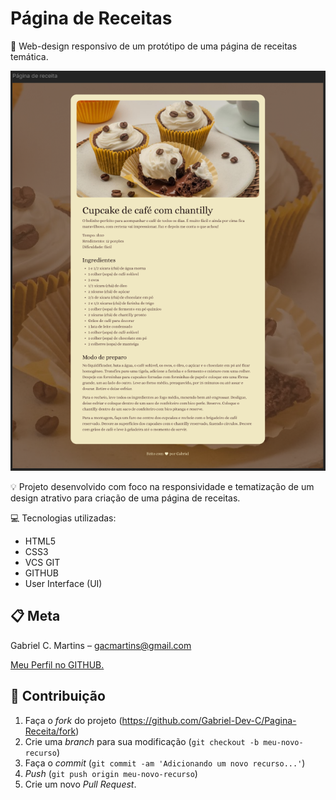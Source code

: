 # Página de Receitas

📜 Web-design responsivo de um protótipo de uma página de receitas temática.

<p align="center">
<img src="./assets/prototipo.png" alt="Protótipo" border="0">
</p>

<p>💡 Projeto desenvolvido com foco na responsividade e tematização de um design atrativo para criação de uma página de receitas.</p>
<p>
   💻 Tecnologias utilizadas:
    <ul>
       <li>HTML5</li>
       <li>CSS3</li>
       <li>VCS GIT</li>
       <li>GITHUB</li>
       <li>User Interface (UI)</li>
    </ul> 
</p>

## 📋 Meta

Gabriel C. Martins – gacmartins@gmail.com

[Meu Perfil no GITHUB.](https://github.com/Gabriel-Dev-C/)

## 🚀 Contribuição

1. Faça o _fork_ do projeto (<https://github.com/Gabriel-Dev-C/Pagina-Receita/fork>)
2. Crie uma _branch_ para sua modificação (`git checkout -b meu-novo-recurso`)
3. Faça o _commit_ (`git commit -am 'Adicionando um novo recurso...'`)
4. _Push_ (`git push origin meu-novo-recurso`)
5. Crie um novo _Pull Request_.
